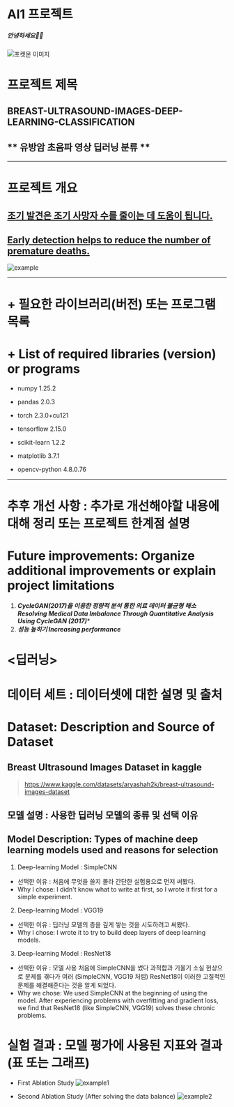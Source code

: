 # AI1 프로젝트

##### 안녕하세요👋😀
![포켓몬 이미지](https://github.com/woogunny/BREAST-ULTRASOUND-IMAGES-DEEP-LEARNING-CLASSIFICATION-/blob/main/pocket.png)


# **프로젝트 제목** 

## **BREAST-ULTRASOUND-IMAGES-DEEP-LEARNING-CLASSIFICATION**

## ** 유방암 초음파 영상 딥러닝 분류 **


*******


# 프로젝트 개요 

## <u>조기 발견은 조기 사망자 수를 줄이는 데 도움이 됩니다.</u>

## <u>Early detection helps to reduce the number of premature deaths.</u>
 


![example](https://github.com/woogunny/BREAST-ULTRASOUND-IMAGES-DEEP-LEARNING-CLASSIFICATION-/blob/main/example.png)


***********
# + 필요한 라이브러리(버전) 또는 프로그램 목록
# + List of required libraries (version) or programs


  + numpy                            1.25.2


  + pandas                           2.0.3


  + torch                            2.3.0+cu121


  + tensorflow                       2.15.0


  + scikit-learn                     1.2.2


  + matplotlib                       3.7.1


  + opencv-python                    4.8.0.76


*********


# 추후 개선 사항 : 추가로 개선해야할 내용에 대해 정리 또는 프로젝트 한계점 설명
# Future improvements: Organize additional improvements or explain project limitations
1. ***CycleGAN(2017)을 이용한 정량적 분석 통한 의료 데이터 불균형 해소 Resolving Medical Data Imbalance Through Quantitative Analysis Using CycleGAN (2017)****
2. ***성능 높히기 Increasing performance***


# <딥러닝>

# 데이터 세트 : 데이터셋에 대한 설명 및 출처
# Dataset: Description and Source of Dataset

## Breast Ultrasound Images Dataset in kaggle

>https://www.kaggle.com/datasets/aryashah2k/breast-ultrasound-images-dataset


## 모델 설명 : 사용한 딥러닝 모델의 종류 및 선택 이유
## Model Description: Types of machine deep learning models used and reasons for selection

1. Deep-learning Model : SimpleCNN
+ 선택한 이유 : 처음에 무엇을 쓸지 몰라 간단한 실험용으로 먼저 써봤다.
+ Why I chose: I didn't know what to write at first, so I wrote it first for a simple experiment.


2. Deep-learning Model : VGG19
+ 선택한 이유 : 딥러닝 모델의 층을 깊게 쌓는 것을 시도하려고 써봤다.
+ Why I chose: I wrote it to try to build deep layers of deep learning models.


3. Deep-learning Model : ResNet18
+ 선택한 이유 : 모델 사용 처음에 SimpleCNN을 썼다 과적합과 기울기 소실 현상으로 문제를 겪다가 여러 (SimpleCNN, VGG19 처럼) ResNet18이 이러한 고질적인 문제를 해결해준다는 것을 알게 되었다.
+ Why we chose: We used SimpleCNN at the beginning of using the model. After experiencing problems with overfitting and gradient loss, we find that ResNet18 (like SimpleCNN, VGG19) solves these chronic problems.


# 실험 결과 : 모델 평가에 사용된 지표와 결과(표 또는 그래프)
+ First Ablation Study
![example1](https://github.com/woogunny/BREAST-ULTRASOUND-IMAGES-DEEP-LEARNING-CLASSIFICATION-/blob/main/example.png)

+ Second Ablation Study (After solving the data balance)
![example2](https://github.com/woogunny/BREAST-ULTRASOUND-IMAGES-DEEP-LEARNING-CLASSIFICATION-/blob/main/example.png)





